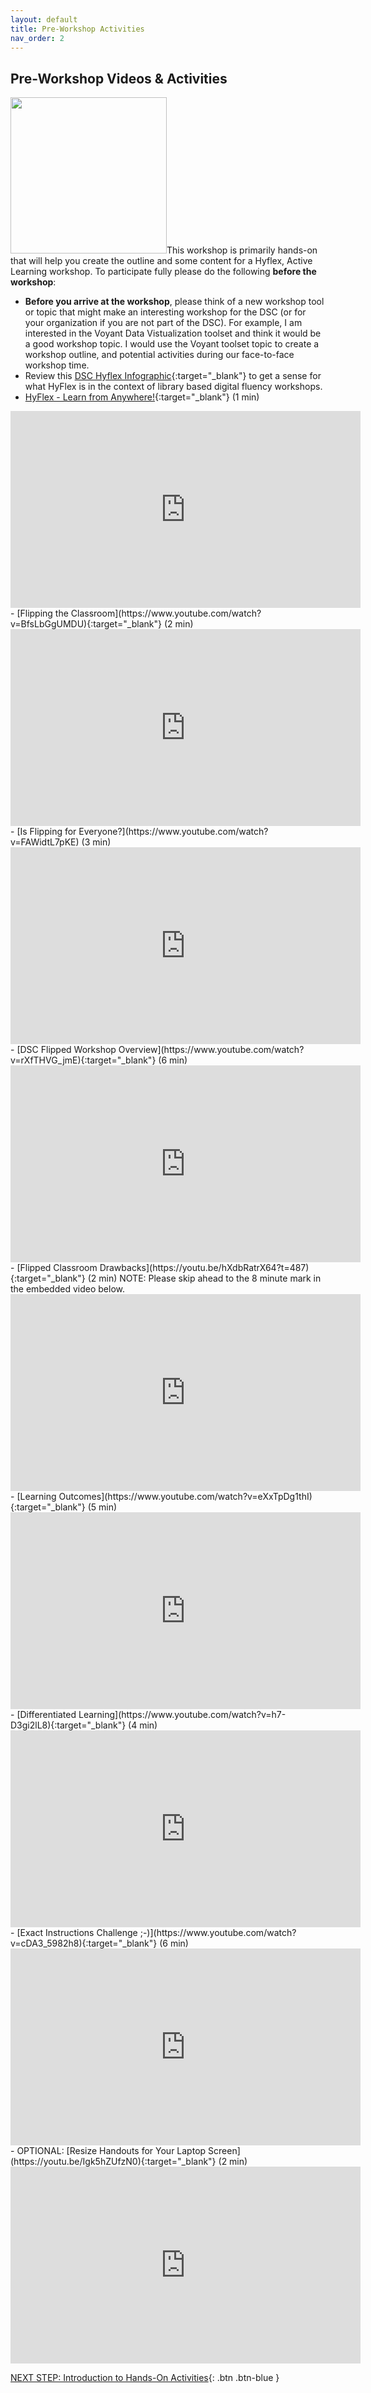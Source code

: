 ```yaml
---
layout: default
title: Pre-Workshop Activities
nav_order: 2
---
```

## Pre-Workshop Videos & Activities
<img src="/images/HyFlex-infographic.png" float="right" width="250">This workshop is primarily hands-on that will help you create the outline and some content for a Hyflex, Active Learning workshop. To participate fully please do the following **before the workshop**:

- **Before you arrive at the workshop**, please think of a new workshop tool or topic that might make an interesting workshop for the DSC (or for your organization if you are not part of the DSC). For example, I am interested in the Voyant Data Vistualization toolset and think it would be a good workshop topic. I would use the Voyant toolset topic to create a workshop outline, and potential activities during our face-to-face workshop time. 
- Review this [DSC Hyflex Infographic](/images/HyFlex-infographic.png){:target="_blank"} to get a sense for what HyFlex is in the context of library based digital fluency workshops.
- [HyFlex - Learn from Anywhere!](https://www.youtube.com/watch?v=9OmqjtcOnI4){:target="_blank"} (1 min)<br>
<iframe width="560" height="315" src="https://www.youtube.com/embed/9OmqjtcOnI4" title="YouTube video player" frameborder="0" allow="accelerometer; autoplay; clipboard-write; encrypted-media; gyroscope; picture-in-picture" allowfullscreen></iframe>
- [Flipping the Classroom](https://www.youtube.com/watch?v=BfsLbGgUMDU){:target="_blank"} (2 min)<br>
<iframe width="560" height="315" src="https://www.youtube.com/embed/BfsLbGgUMDU" title="YouTube video player" frameborder="0" allow="accelerometer; autoplay; clipboard-write; encrypted-media; gyroscope; picture-in-picture" allowfullscreen></iframe>
- [Is Flipping for Everyone?](https://www.youtube.com/watch?v=FAWidtL7pKE) (3 min)<br>
<iframe width="560" height="315" src="https://www.youtube.com/embed/FAWidtL7pKE" title="YouTube video player" frameborder="0" allow="accelerometer; autoplay; clipboard-write; encrypted-media; gyroscope; picture-in-picture" allowfullscreen></iframe>
- [DSC Flipped Workshop Overview](https://www.youtube.com/watch?v=rXfTHVG_jmE){:target="_blank"} (6 min)<br>
<iframe width="560" height="315" src="https://www.youtube.com/embed/rXfTHVG_jmE" title="YouTube video player" frameborder="0" allow="accelerometer; autoplay; clipboard-write; encrypted-media; gyroscope; picture-in-picture" allowfullscreen></iframe>
- [Flipped Classroom Drawbacks](https://youtu.be/hXdbRatrX64?t=487){:target="_blank"} (2 min) NOTE: Please skip ahead to the 8 minute mark in the embedded video below.<br>
<iframe width="560" height="315" src="https://www.youtube.com/embed/hXdbRatrX64?t=487" title="YouTube video player" frameborder="0" allow="accelerometer; autoplay; clipboard-write; encrypted-media; gyroscope; picture-in-picture" allowfullscreen></iframe>
- [Learning Outcomes](https://www.youtube.com/watch?v=eXxTpDg1thI){:target="_blank"} (5 min)<br>
<iframe width="560" height="315" src="https://www.youtube.com/embed/eXxTpDg1thI" title="YouTube video player" frameborder="0" allow="accelerometer; autoplay; clipboard-write; encrypted-media; gyroscope; picture-in-picture" allowfullscreen></iframe>
- [Differentiated Learning](https://www.youtube.com/watch?v=h7-D3gi2lL8){:target="_blank"} (4 min)<br>
<iframe width="560" height="315" src="https://www.youtube.com/embed/h7-D3gi2lL8" title="YouTube video player" frameborder="0" allow="accelerometer; autoplay; clipboard-write; encrypted-media; gyroscope; picture-in-picture" allowfullscreen></iframe>
- [Exact Instructions Challenge ;-)](https://www.youtube.com/watch?v=cDA3_5982h8){:target="_blank"} (6 min)<br>
<iframe width="560" height="315" src="https://www.youtube.com/embed/cDA3_5982h8" title="YouTube video player" frameborder="0" allow="accelerometer; autoplay; clipboard-write; encrypted-media; gyroscope; picture-in-picture" allowfullscreen></iframe>
- OPTIONAL: [Resize Handouts for Your Laptop Screen](https://youtu.be/Igk5hZUfzN0){:target="_blank"} (2 min)<br>
<iframe width="560" height="315" src="https://www.youtube.com/embed/Igk5hZUfzN0" title="YouTube video player" frameborder="0" allow="accelerometer; autoplay; clipboard-write; encrypted-media; gyroscope; picture-in-picture" allowfullscreen></iframe>

[NEXT STEP: Introduction to Hands-On Activities](activities-intro.html){: .btn .btn-blue }
